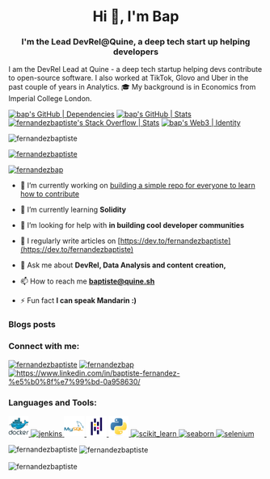 <h1 align="center">Hi 👋, I'm Bap</h1>
<h3 align="center">I'm the Lead DevRel@Quine, a deep tech start up helping developers</h3>

I am the DevRel Lead at Quine - a deep tech startup helping devs contribute to open-source software. 
I also worked at TikTok, Glovo and Uber in the past couple of years in Analytics. 
🎓 My background is in Economics from Imperial College London. 

[![bap's GitHub | Dependencies](https://stats.quine.sh/bap/dependencies?theme=dark)](https://quine.sh?utm_source=widgets&utm_campaign=bap)
[![bap's GitHub | Stats](https://stats.quine.sh/bap/github?theme=light)](https://quine.sh)
[![fernandezbaptiste's Stack Overflow | Stats](https://stats-dev.quine.sh/fernandezbaptiste/stack-overflow?theme=dark)](https://dev.quine.sh?utm_source=widgets&utm_campaign=fernandezbaptiste)
[![bap's Web3 | Identity](https://stats.quine.sh/bap/web3?theme=dark)](https://quine.sh)

<p align="left"> <img src="https://komarev.com/ghpvc/?username=fernandezbaptiste&label=Profile%20views&color=0e75b6&style=flat" alt="fernandezbaptiste" /> </p>

<p align="left"> <a href="https://github.com/ryo-ma/github-profile-trophy"><img src="https://github-profile-trophy.vercel.app/?username=fernandezbaptiste" alt="fernandezbaptiste" /></a> </p>

<p align="left"> <a href="https://twitter.com/fernandezbap" target="blank"><img src="https://img.shields.io/twitter/follow/fernandezbap?logo=twitter&style=for-the-badge" alt="fernandezbap" /></a> </p>

- 🔭 I’m currently working on [building a simple repo for everyone to learn how to contribute](https://github.com/quine-sh/Your-First-Contribution)

- 🌱 I’m currently learning **Solidity**

- 🤝 I’m looking for help with **in building cool developer communities**

- 📝 I regularly write articles on [https://dev.to/fernandezbaptiste](https://dev.to/fernandezbaptiste)

- 💬 Ask me about **DevRel, Data Analysis and content creation,**

- 📫 How to reach me **baptiste@quine.sh**

- ⚡ Fun fact **I can speak Mandarin :)**

### Blogs posts
<!-- BLOG-POST-LIST:START -->
<!-- BLOG-POST-LIST:END -->

<h3 align="left">Connect with me:</h3>
<p align="left">
<a href="https://dev.to/fernandezbaptiste" target="blank"><img align="center" src="https://raw.githubusercontent.com/rahuldkjain/github-profile-readme-generator/master/src/images/icons/Social/devto.svg" alt="fernandezbaptiste" height="30" width="40" /></a>
<a href="https://twitter.com/fernandezbap" target="blank"><img align="center" src="https://raw.githubusercontent.com/rahuldkjain/github-profile-readme-generator/master/src/images/icons/Social/twitter.svg" alt="fernandezbap" height="30" width="40" /></a>
<a href="https://linkedin.com/in/https://www.linkedin.com/in/baptiste-fernandez-%e5%b0%8f%e7%99%bd-0a958630/" target="blank"><img align="center" src="https://raw.githubusercontent.com/rahuldkjain/github-profile-readme-generator/master/src/images/icons/Social/linked-in-alt.svg" alt="https://www.linkedin.com/in/baptiste-fernandez-%e5%b0%8f%e7%99%bd-0a958630/" height="30" width="40" /></a>
</p>

<h3 align="left">Languages and Tools:</h3>
<p align="left"> <a href="https://www.docker.com/" target="_blank" rel="noreferrer"> <img src="https://raw.githubusercontent.com/devicons/devicon/master/icons/docker/docker-original-wordmark.svg" alt="docker" width="40" height="40"/> </a> <a href="https://www.jenkins.io" target="_blank" rel="noreferrer"> <img src="https://www.vectorlogo.zone/logos/jenkins/jenkins-icon.svg" alt="jenkins" width="40" height="40"/> </a> <a href="https://www.mysql.com/" target="_blank" rel="noreferrer"> <img src="https://raw.githubusercontent.com/devicons/devicon/master/icons/mysql/mysql-original-wordmark.svg" alt="mysql" width="40" height="40"/> </a> <a href="https://pandas.pydata.org/" target="_blank" rel="noreferrer"> <img src="https://raw.githubusercontent.com/devicons/devicon/2ae2a900d2f041da66e950e4d48052658d850630/icons/pandas/pandas-original.svg" alt="pandas" width="40" height="40"/> </a> <a href="https://www.python.org" target="_blank" rel="noreferrer"> <img src="https://raw.githubusercontent.com/devicons/devicon/master/icons/python/python-original.svg" alt="python" width="40" height="40"/> </a> <a href="https://scikit-learn.org/" target="_blank" rel="noreferrer"> <img src="https://upload.wikimedia.org/wikipedia/commons/0/05/Scikit_learn_logo_small.svg" alt="scikit_learn" width="40" height="40"/> </a> <a href="https://seaborn.pydata.org/" target="_blank" rel="noreferrer"> <img src="https://seaborn.pydata.org/_images/logo-mark-lightbg.svg" alt="seaborn" width="40" height="40"/> </a> <a href="https://www.selenium.dev" target="_blank" rel="noreferrer"> <img src="https://raw.githubusercontent.com/detain/svg-logos/780f25886640cef088af994181646db2f6b1a3f8/svg/selenium-logo.svg" alt="selenium" width="40" height="40"/> </a> </p>

<p><img align="left" src="https://github-readme-stats.vercel.app/api/top-langs?username=fernandezbaptiste&show_icons=true&locale=en&layout=compact" alt="fernandezbaptiste" /></p>

<p>&nbsp;<img align="center" src="https://github-readme-stats.vercel.app/api?username=fernandezbaptiste&show_icons=true&locale=en" alt="fernandezbaptiste" /></p>

<p><img align="center" src="https://github-readme-streak-stats.herokuapp.com/?user=fernandezbaptiste&" alt="fernandezbaptiste" /></p>
